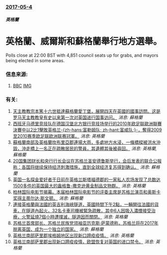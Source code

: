 ### [2017-05-4](/news/2017/05/4/index.md)

##### 英格蘭
#  英格蘭、威爾斯和蘇格蘭舉行地方選舉。 

Polls close at 22:00 BST with 4,851 council seats up for grabs, and mayors being elected in some areas.


### 信息来源:

1. [BBC](http://www.bbc.com/news/uk-politics-39795931) [IMG](https://ichef.bbci.co.uk/news/1024/branded_news/B16C/production/_95902454_mediaitem95902453.jpg)

### 有关:

1. [ 天主教教宗本篤十六世抵達蘇格蘭愛丁堡，展開四天在英國的國事訪問。这是罗马天主教教皇有史以来第一次对英国进行国事访问。](/zh/news/2010/09/16/天主教教宗本篤十六世抵達蘇格蘭愛丁堡-展開四天在英國的國事訪問-这是罗马天主教教皇有史以来第一次对英国进行国事访问.md) _消息: 蘇格蘭_
2. [ 西班牙马德里竞技队在德国汉堡北方银行竞技场举行的2010年欧足联歐洲聯賽決賽中以2比1擊敗英格兰-{zh-hans:富勒姆队; zh-hant:富咸队;}-，奪得2009至2010赛季欧足联欧洲联赛冠軍。](/zh/news/2010/05/12/西班牙马德里竞技队在德国汉堡北方银行竞技场举行的2010年欧足联歐洲聯賽決賽中以2比1擊敗英格兰-zh-hans-富.md) _消息: 英格蘭_
3. [蘇格蘭南部及英格蘭坎布里亞郡連場大雨，多處地方水浸，一條橋樑被洪水沖毀，沖走橋上一名正在疏散居民的警員，其遺體其後被尋回。](/zh/news/2009/11/20/蘇格蘭南部及英格蘭坎布里亞郡連場大雨-多處地方水浸-一條橋樑被洪水沖毀-沖走橋上一名正在疏散居民的警員-其遺體其後被尋回.md) _消息: 英格蘭, 蘇格蘭_
4. [ 20国集团财长和央行行长会议在苏格兰圣安德鲁斯举行，会后发表的联合公报称：各国将继续保持经济刺激措施，直到全球经济复苏得到确认。](/zh/news/2009/11/7/20国集团财长和央行行长会议在苏格兰圣安德鲁斯举行-会后发表的联合公报称-各国将继续保持经济刺激措施-直到全球经济复苏.md) _消息: 蘇格蘭_
5. [英国一名探金爱好者于日前在英格兰斯塔福德郡的一家私人农场发现了总数达1500多件的英国最大的盎格鲁-撒克逊黄金制品文物群。](/zh/news/2009/09/24/英国一名探金爱好者于日前在英格兰斯塔福德郡的一家私人农场发现了总数达1500多件的英国最大的盎格鲁-撒克逊黄金制品文物群.md) _消息: 英格蘭_
6. [柏林国际电影节揭幕。本届柏林国际电影节的评委主席是苏格兰演员和奥斯卡奖得主蒂尔达·斯文顿。](/zh/news/2009/02/5/柏林国际电影节揭幕-本届柏林国际电影节的评委主席是苏格兰演员和奥斯卡奖得主蒂尔达-斯文顿.md) _消息: 蘇格蘭_
7. [連接英格蘭與法國的英吉利海峽隧道，英國時間下午2點，一輛開往法國的貨車，在隧道內起火，32名卡車司機被緊急疏散，其中6人因吸入濃煙接受治療，火警延燒7個小時遭撲滅，隧道因而關閉。](/zh/news/2008/09/11/連接英格蘭與法國的英吉利海峽隧道-英國時間下午2點-一輛開往法國的貨車-在隧道內起火-32名卡車司機被緊急疏散-其中6人.md) _消息: 英格蘭_
8. [苏格兰首席部长、苏格兰民族党领袖亚历克斯·萨蒙德称，苏格兰将在2017年脱离英国，成为一个独立的国家。](/zh/news/2007/11/13/苏格兰首席部长-苏格兰民族党领袖亚历克斯-萨蒙德称-苏格兰将在2017年脱离英国-成为一个独立的国家.md) _消息: 蘇格蘭_
9. [英格兰南部萨里郡埃格姆地区出现新口蹄疫疫情。](/zh/news/2007/09/17/英格兰南部萨里郡埃格姆地区出现新口蹄疫疫情.md) _消息: 英格蘭_
10. [英格兰南部萨里郡出现新口蹄疫疫情，欧盟恢复对英国的进口禁令。](/zh/news/2007/09/12/英格兰南部萨里郡出现新口蹄疫疫情-欧盟恢复对英国的进口禁令.md) _消息: 英格蘭_
